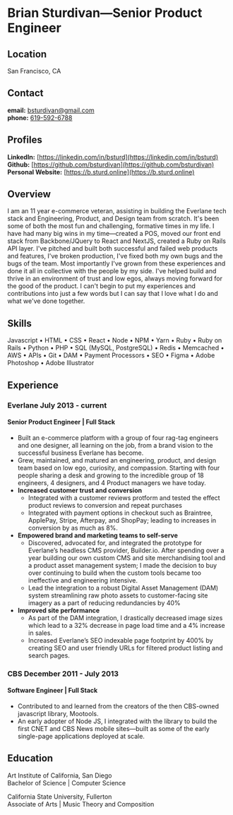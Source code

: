 # Brian Sturdivan—Senior Product Engineer

## Location
San Francisco, CA

## Contact
**email:** [bsturdivan@gmail.com](mailto:bsturdivan@gmail.com) \
**phone:** [619-592-6788](tel:619-592-6788)

## Profiles
**LinkedIn:** [https://linkedin.com/in/bsturd](https://linkedin.com/in/bsturd) \
**Github:** [https://github.com/bsturdivan](https://github.com/bsturdivan) \
**Personal Website:** [https://b.sturd.online](https://b.sturd.online)

## Overview
I am an 11 year e-commerce veteran, assisting in building the Everlane tech stack and Engineering, Product, and Design team from scratch. It's been some of both the most fun and challenging, formative times in my life. I have had many big wins in my time—created a POS, moved our front end stack from Backbone/JQuery to React and NextJS, created a Ruby on Rails API layer. I've pitched and built both successful and failed web products and features, I've broken production, I've fixed both my own bugs and the bugs of the team. Most importantly I've grown from these experiences and done it all in collective with the people by my side. I've helped build and thrive in an environment of trust and low egos, always moving forward for the good of the product. I can't begin to put my experiences and contributions into just a few words but I can say that I love what I do and what we've done together.

## Skills
Javascript • HTML • CSS • React • Node • NPM • Yarn • Ruby • Ruby on Rails • Python • PHP • SQL (MySQL, PostgreSQL) • Redis • Memcached • AWS • APIs • Git • DAM • Payment Processors • SEO • Figma • Adobe Photoshop • Adobe Illustrator

## Experience
 
### Everlane July 2013 - current
#### Senior Product Engineer | Full Stack
- Built an e-commerce platform with a group of four rag-tag engineers and one designer, all learning on the job, from a brand vision to the successful business Everlane has become.
- Grew, maintained, and matured an engineering, product, and design team based on low ego, curiosity, and compassion. Starting with four people sharing a desk and growing to the incredible group of 18 engineers, 4 designers, and 4 Product managers we have today.
- **Increased customer trust and conversion**
  - Integrated with a customer reviews protform and tested the effect product reviews to conversion and repeat purchases
  - Integrated with payment options in checkout such as Braintree, ApplePay, Stripe, Afterpay, and ShopPay; leading to increases in conversion by as much as 8%.
- **Empowered brand and marketing teams to self-serve**
  - Discovered, advocated for, and integrated the prototype for Everlane’s headless CMS provider, Builder.io. After spending over a year building our own custom CMS and site merchandising tool and a product asset management system; I made the decision to buy over continuing to build when the custom tools became too ineffective and engineering intensive.
  - Lead the integration to a robust Digital Asset Management (DAM) system streamlining raw photo assets to customer-facing site imagery as a part of reducing redundancies by 40%
- **Improved site performance**
  - As part of the DAM integration, I drastically decreased image sizes which lead to a 32% decrease in page load time and a 4% increase in sales.
  - Increased Everlane’s SEO indexable page footprint by 400% by creating SEO and user friendly URLs for filtered product listing and search pages.

### CBS December 2011 - July 2013
#### Software Engineer | Full Stack
- Contributed to and learned from the creators of the then CBS-owned javascript library, Mootools.
- An early adopter of Node JS, I integrated with the library to build the first CNET and CBS News mobile sites—built as some of the early single-page applications deployed at scale.

## Education
Art Institute of California, San Diego \
Bachelor of Science | Computer Science

California State University, Fullerton \
Associate of Arts | Music Theory and Composition

